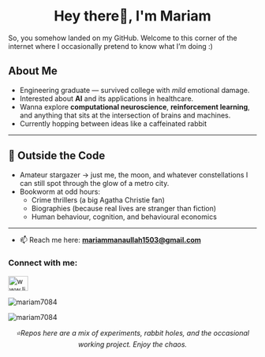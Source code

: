 <h1 align="center">Hey there👋, I'm Mariam</h1>

So, you somehow landed on my GitHub. Welcome to this corner of the internet where I occasionally pretend to know what I’m doing :)


## About Me

- Engineering graduate — survived college with *mild* emotional damage.  
- Interested about **AI** and its applications in healthcare.  
- Wanna explore **computational neuroscience**, **reinforcement learning**, and anything that sits at the intersection of brains and machines.
- Currently hopping between ideas like a caffeinated rabbit

---

## 🌌 Outside the Code

- Amateur stargazer → just me, the moon, and whatever constellations I can still spot through the glow of a metro city.
- Bookworm at odd hours:  
  - Crime thrillers (a big Agatha Christie fan)
  - Biographies (because real lives are stranger than fiction)  
  - Human behaviour, cognition, and behavioural economics  

---

- 📫 Reach me here: **mariammanaullah1503@gmail.com**
<h3 align="left">Connect with me:</h3>
<p align="left">
<a href="https://linkedin.com/in/www.linkedin.com/in/mariam-m7084" target="blank"><img align="center" src="https://raw.githubusercontent.com/rahuldkjain/github-profile-readme-generator/master/src/images/icons/Social/linked-in-alt.svg" alt="www.linkedin.com/in/mariam-m7084" height="30" width="40" /></a>
</p>


<!-- <p>&nbsp;<img align="center" src="https://github-readme-stats.vercel.app/api?username=mariam7084&show_icons=true&locale=en" alt="mariam7084" /></p> -->
<p><img align="center" src="https://github-readme-streak-stats.herokuapp.com/?user=mariam7084&" alt="mariam7084" /></p>
<p align="left"> <img src="https://komarev.com/ghpvc/?username=mariam7084&label=Profile%20views&color=0e75b6&style=flat" alt="mariam7084" /> </p>

<p align="center"><i>⭐Repos here are a mix of experiments, rabbit holes, and the occasional working project. Enjoy the chaos.</i></p>


